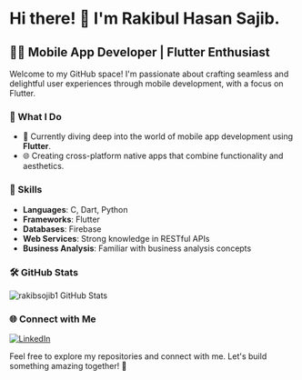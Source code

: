 # Hi there! 👋 I'm Rakibul Hasan Sajib.

## 👨‍💻 Mobile App Developer | Flutter Enthusiast

Welcome to my GitHub space! I'm passionate about crafting seamless and delightful user experiences through mobile development, with a focus on Flutter.

### 💼 What I Do
- 🚀 Currently diving deep into the world of mobile app development using **Flutter**.
- 🌐 Creating cross-platform native apps that combine functionality and aesthetics.

### 🚀 Skills
- **Languages**: C, Dart, Python
- **Frameworks**: Flutter
- **Databases**: Firebase
- **Web Services**: Strong knowledge in RESTful APIs
- **Business Analysis**: Familiar with business analysis concepts

### 🛠️ GitHub Stats
![rakibsojib1 GitHub Stats](https://github-readme-stats.vercel.app/api?username=YourUsername&show_icons=true&hide=contribs,prs)

### 🌐 Connect with Me
[![LinkedIn](https://img.shields.io/badge/LinkedIn-RakibulHasanSajib-blue)](https://www.linkedin.com/in/rakibulhasansajib/)

Feel free to explore my repositories and connect with me. Let's build something amazing together! 🚀
